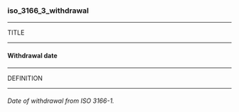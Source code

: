### iso_3166_3_withdrawal



------
TITLE

------

#### Withdrawal date



------
DEFINITION

------

###### Date of withdrawal from ISO 3166-1.